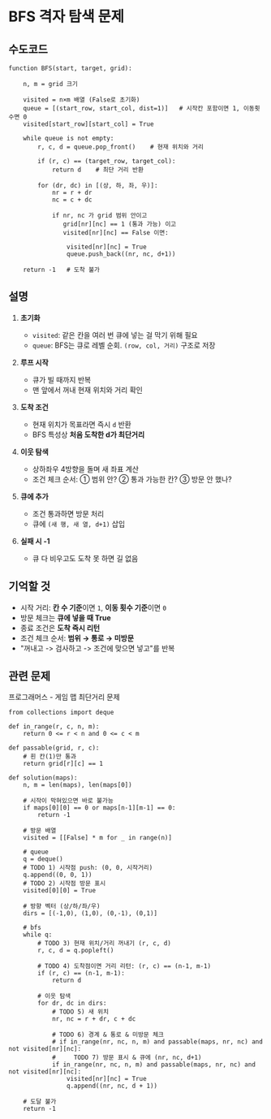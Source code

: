 # BFS 격자 탐색 문제

## 수도코드

```
function BFS(start, target, grid):

    n, m = grid 크기
    
    visited = n×m 배열 (False로 초기화)
    queue = [(start_row, start_col, dist=1)]   # 시작칸 포함이면 1, 이동횟수면 0
    visited[start_row][start_col] = True

    while queue is not empty:
        r, c, d = queue.pop_front()    # 현재 위치와 거리

        if (r, c) == (target_row, target_col):
            return d    # 최단 거리 반환

        for (dr, dc) in [(상, 하, 좌, 우)]:
            nr = r + dr
            nc = c + dc

            if nr, nc 가 grid 범위 안이고
               grid[nr][nc] == 1 (통과 가능) 이고
               visited[nr][nc] == False 이면:

                visited[nr][nc] = True
                queue.push_back((nr, nc, d+1))

    return -1   # 도착 불가
```


## 설명

1. **초기화**

   * `visited`: 같은 칸을 여러 번 큐에 넣는 걸 막기 위해 필요
   * `queue`: BFS는 큐로 레벨 순회. `(row, col, 거리)` 구조로 저장

2. **루프 시작**

   * 큐가 빌 때까지 반복
   * 맨 앞에서 꺼내 현재 위치와 거리 확인

3. **도착 조건**

   * 현재 위치가 목표라면 즉시 `d` 반환
   * BFS 특성상 **처음 도착한 d가 최단거리**

4. **이웃 탐색**

   * 상하좌우 4방향을 돌며 새 좌표 계산
   * 조건 체크 순서:
     ① 범위 안?
     ② 통과 가능한 칸?
     ③ 방문 안 했나?

5. **큐에 추가**

   * 조건 통과하면 방문 처리
   * 큐에 `(새 행, 새 열, d+1)` 삽입

6. **실패 시 -1**

   * 큐 다 비우고도 도착 못 하면 길 없음


## 기억할 것

* 시작 거리: **칸 수 기준**이면 `1`, **이동 횟수 기준**이면 `0`
* 방문 체크는 **큐에 넣을 때 True**
* 종료 조건은 **도착 즉시 리턴**
* 조건 체크 순서: **범위 → 통로 → 미방문**
* "꺼내고 -> 검사하고 -> 조건에 맞으면 넣고"를 반복


## 관련 문제
프로그래머스 - 게임 맵 최단거리 문제

```
from collections import deque

def in_range(r, c, n, m):
    return 0 <= r < n and 0 <= c < m

def passable(grid, r, c):
    # 흰 칸(1)만 통과
    return grid[r][c] == 1

def solution(maps):
    n, m = len(maps), len(maps[0])
    
    # 시작이 막혀있으면 바로 불가능
    if maps[0][0] == 0 or maps[n-1][m-1] == 0:
        return -1

    # 방문 배열
    visited = [[False] * m for _ in range(n)]
    
    # queue
    q = deque()
    # TODO 1) 시작점 push: (0, 0, 시작거리)
    q.append((0, 0, 1))
    # TODO 2) 시작점 방문 표시
    visited[0][0] = True

    # 방향 벡터 (상/하/좌/우)
    dirs = [(-1,0), (1,0), (0,-1), (0,1)]
    
    # bfs
    while q:
        # TODO 3) 현재 위치/거리 꺼내기 (r, c, d)
        r, c, d = q.popleft()

        # TODO 4) 도착점이면 거리 리턴: (r, c) == (n-1, m-1)
        if (r, c) == (n-1, m-1):
            return d

        # 이웃 탐색
        for dr, dc in dirs:
            # TODO 5) 새 위치
            nr, nc = r + dr, c + dc

            # TODO 6) 경계 & 통로 & 미방문 체크
            # if in_range(nr, nc, n, m) and passable(maps, nr, nc) and not visited[nr][nc]:
            #     TODO 7) 방문 표시 & 큐에 (nr, nc, d+1)
            if in_range(nr, nc, n, m) and passable(maps, nr, nc) and not visited[nr][nc]:
                visited[nr][nc] = True
                q.append((nr, nc, d + 1))

    # 도달 불가
    return -1
```